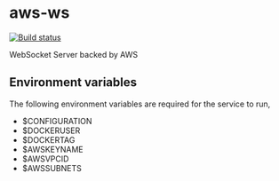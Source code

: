 # aws-ws

[![Build status](https://ci.appveyor.com/api/projects/status/fg8b6w5ht84iyemx?svg=true)](https://ci.appveyor.com/project/DavidDrysdaleWilson/aws-ws)

WebSocket Server backed by AWS

## Environment variables

The following environment variables are required for the service to run,

* $CONFIGURATION
* $DOCKERUSER
* $DOCKERTAG
* $AWSKEYNAME
* $AWSVPCID
* $AWSSUBNETS

